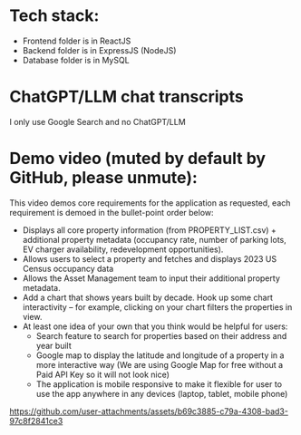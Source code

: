 # Tech stack:
- Frontend folder is in ReactJS
- Backend folder is in ExpressJS (NodeJS)
- Database folder is in MySQL

# ChatGPT/LLM chat transcripts
I only use Google Search and no ChatGPT/LLM

# Demo video (muted by default by GitHub, please unmute):
This video demos core requirements for the application as requested, each requirement is demoed in the bullet-point order below:
- Displays all core property information (from PROPERTY_LIST.csv) + additional property metadata (occupancy rate, number of parking lots, EV charger availability, redevelopment opportunities).
- Allows users to select a property and fetches and displays 2023 US Census occupancy data
- Allows the Asset Management team to input their additional property metadata.
- Add a chart that shows years built by decade. Hook up some chart interactivity – for example, clicking on your chart filters the properties in view.
- At least one idea of your own that you think would be helpful for users:
  - Search feature to search for properties based on their address and year built
  - Google map to display the latitude and longitude of a property in a more interactive way (We are using Google Map for free without a Paid API Key so it will not look nice)
  - The application is mobile responsive to make it flexible for user to use the app anywhere in any devices (laptop, tablet, mobile phone)

https://github.com/user-attachments/assets/b69c3885-c79a-4308-bad3-97c8f2841ce3

